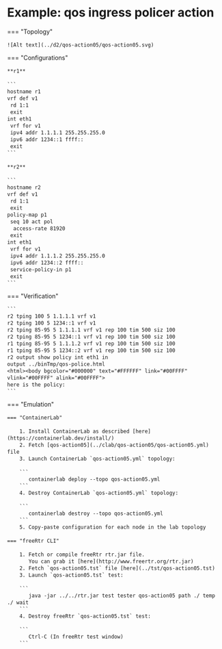 # Example: qos ingress policer action

=== "Topology"

    ![Alt text](../d2/qos-action05/qos-action05.svg)

=== "Configurations"

    **r1**

    ```
    hostname r1
    vrf def v1
     rd 1:1
     exit
    int eth1
     vrf for v1
     ipv4 addr 1.1.1.1 255.255.255.0
     ipv6 addr 1234::1 ffff::
     exit
    ```

    **r2**

    ```
    hostname r2
    vrf def v1
     rd 1:1
     exit
    policy-map p1
     seq 10 act pol
      access-rate 81920
     exit
    int eth1
     vrf for v1
     ipv4 addr 1.1.1.2 255.255.255.0
     ipv6 addr 1234::2 ffff::
     service-policy-in p1
     exit
    ```

=== "Verification"

    ```
    r2 tping 100 5 1.1.1.1 vrf v1
    r2 tping 100 5 1234::1 vrf v1
    r2 tping 85-95 5 1.1.1.1 vrf v1 rep 100 tim 500 siz 100
    r2 tping 85-95 5 1234::1 vrf v1 rep 100 tim 500 siz 100
    r1 tping 85-95 5 1.1.1.2 vrf v1 rep 100 tim 500 siz 100
    r1 tping 85-95 5 1234::2 vrf v1 rep 100 tim 500 siz 100
    r2 output show policy int eth1 in
    output ../binTmp/qos-police.html
    <html><body bgcolor="#000000" text="#FFFFFF" link="#00FFFF" vlink="#00FFFF" alink="#00FFFF">
    here is the policy:
    ```

=== "Emulation"

    === "ContainerLab"

        1. Install ContainerLab as described [here](https://containerlab.dev/install/)  
        2. Fetch [qos-action05](../clab/qos-action05/qos-action05.yml) file  
        3. Launch ContainerLab `qos-action05.yml` topology:  

        ```
           containerlab deploy --topo qos-action05.yml  
        ```
        4. Destroy ContainerLab `qos-action05.yml` topology:  

        ```
           containerlab destroy --topo qos-action05.yml  
        ```
        5. Copy-paste configuration for each node in the lab topology

    === "freeRtr CLI"

        1. Fetch or compile freeRtr rtr.jar file.  
           You can grab it [here](http://www.freertr.org/rtr.jar)  
        2. Fetch `qos-action05.tst` file [here](../tst/qos-action05.tst)  
        3. Launch `qos-action05.tst` test:  

        ```
           java -jar ../../rtr.jar test tester qos-action05 path ./ temp ./ wait
        ```
        4. Destroy freeRtr `qos-action05.tst` test:  

        ```
           Ctrl-C (In freeRtr test window)
        ```

